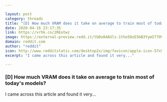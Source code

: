 ```yaml
---

layout: post
category: threads
title: "[D] How much VRAM does it take on average to train most of today's models?"
date: 2020-04-16 23:17:35
link: https://vrhk.co/2REotwz
image: https://external-preview.redd.it/tbDo04AUls-1the5OzE5bB3YymIf7OVeJgWg_ZTEIs4.jpg?width=1200&height=628.272251309&auto=webp&crop=1200:628.272251309,smart&s=d63054d9fd59735301e5b367fea9f3fc4a496ec3
domain: reddit.com
author: "reddit"
icon: http://www.redditstatic.com/desktop2x/img/favicon/apple-icon-57x57.png
excerpt: "I came across this article and found it very..."

---
```


### [D] How much VRAM does it take on average to train most of today's models?

I came across this article and found it very...